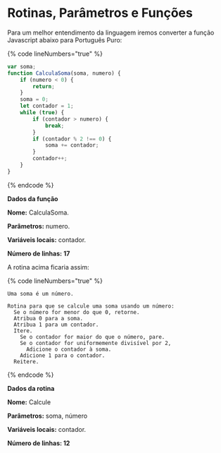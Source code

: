 # Rotinas, Parâmetros e Funções

Para um melhor entendimento da linguagem iremos converter a função Javascript abaixo para Português Puro:

{% code lineNumbers="true" %}
```javascript
var soma;
function CalculaSoma(soma, numero) {
    if (numero < 0) {
        return;
    }
    soma = 0;
    let contador = 1;
    while (true) {
        if (contador > numero) {
            break;
        }
        if (contador % 2 !== 0) {
            soma += contador;
        }
        contador++;
    }
}
```
{% endcode %}

**Dados da função**

**Nome:** CalculaSoma.

**Parâmetros:** numero.

**Variáveis locais:** contador.

**Número de linhas:** **17**



A rotina acima ficaria assim:

{% code lineNumbers="true" %}
```textile
Uma soma é um número.

Rotina para que se calcule uma soma usando um número:
  Se o número for menor do que 0, retorne.
  Atribua 0 para a soma.
  Atribua 1 para um contador.
  Itere.
    Se o contador for maior do que o número, pare.
    Se o contador for uniformemente divisível por 2, 
      Adicione o contador à soma.
    Adicione 1 para o contador.
  Reitere.
```
{% endcode %}

**Dados da rotina**

**Nome:** Calcule

**Parâmetros:** soma, número

**Variáveis locais:** contador.

**Número de linhas: 12**



